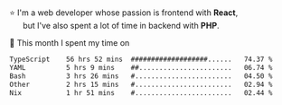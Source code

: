 ⭐ I'm a web developer whose passion is frontend with <b>React</b>,<br/>
&nbsp; &nbsp; &nbsp; but I've also spent a lot of time in backend with <b>PHP</b>.

📅 This month I spent my time on

<!--START_SECTION:waka-->

```txt
TypeScript    56 hrs 52 mins  ###################......   74.37 %
YAML          5 hrs 9 mins    ##.......................   06.74 %
Bash          3 hrs 26 mins   #........................   04.50 %
Other         2 hrs 15 mins   #........................   02.94 %
Nix           1 hr 51 mins    #........................   02.44 %
```

<!--END_SECTION:waka-->
